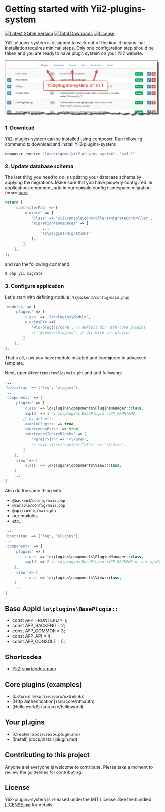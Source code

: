 # Getting started with Yii2-plugins-system
[![Latest Stable Version](https://poser.pugx.org/loveorigami/yii2-plugins-system/v/stable)](https://packagist.org/packages/loveorigami/yii2-plugins-system) 
[![Total Downloads](https://poser.pugx.org/loveorigami/yii2-plugins-system/downloads)](https://packagist.org/packages/loveorigami/yii2-plugins-system)
[![License](https://poser.pugx.org/loveorigami/yii2-plugins-system/license)](https://packagist.org/packages/loveorigami/yii2-plugins-system)

Yii2-plugins-system is designed to work out of the box. It means that installation requires
minimal steps. Only one configuration step should be taken and you are ready to
have plugin system on your Yii2 website.

!["Plugins"](docs/img/tab_plugins.jpg)

### 1. Download

Yii2-plugins-system can be installed using composer. Run following command to download and
install Yii2-plugins-system:

```bash
composer require "loveorigami/yii2-plugins-system": ">=3.*"
```

### 2. Update database schema

The last thing you need to do is updating your database schema by applying the
migrations. Make sure that you have properly configured `db` application component,
add in our console config namespace migration (more [here](http://www.yiiframework.com/doc-2.0/guide-db-migrations.html#namespaced-migrations)

```php
return [
    'controllerMap' => [
        'migrate' => [
            'class' => 'yii\console\controllers\MigrateController',
            'migrationNamespaces' => [
                 ...
                'lo\plugins\migrations'
            ],
        ],
    ],
];
```

and run the following command:

```php
$ php yii migrate
```

### 3. Configure application

Let's start with defining module in `@backend/config/main.php`:

```php
'modules' => [
    'plugins' => [
        'class' => 'lo\plugins\Module',
        'pluginsDir'=>[
            '@lo/plugins/core', // default dir with core plugins
            // '@common/plugins', // dir with our plugins
        ]
    ],
],
```
That's all, now you have module installed and configured in advanced template.

Next, open `@frontend/config/main.php` and add following:

```php
...
'bootstrap' => ['log', 'plugins'],
...
'components' => [
    'plugins' => [
        'class' => lo\plugins\components\PluginsManager::class,
        'appId' => 1 // lo\plugins\BasePlugin::APP_FRONTEND,
        // by default
        'enablePlugins' => true,
        'shortcodesParse' => true,
        'shortcodesIgnoreBlocks' => [
            '<pre[^>]*>' => '<\/pre>',
            //'<div class="content[^>]*>' => '<\/div>',
        ]
    ],
    'view' => [
        'class' => lo\plugins\components\View::class,
    ]
    ...
]
```

Also do the same thing with 
* `@backend/config/main.php`
* `@console/config/main.php`
* `@api/config/main.php`
* our modules 
* etc...

```php
...
'bootstrap' => ['log', 'plugins'],
...
'components' => [
    'plugins' => [
        'class' => lo\plugins\components\PluginsManager::class,
        'appId' => 2 // lo\plugins\BasePlugin::APP_BACKEND or our appId
    ],
    'view' => [
        'class' => lo\plugins\components\View::class,
    ]
    ...
]
```

## Base AppId ```lo\plugins\BasePlugin::```
* const APP_FRONTEND = 1;
* const APP_BACKEND = 2;
* const APP_COMMON = 3;
* const APP_API = 4;
* const APP_CONSOLE = 5;

## Shortcodes
* [Yii2-shortcodes-pack](https://github.com/loveorigami/yii2-shortcodes-pack)

## Core plugins (examples)

* [External links] (src/core/extralinks)
* [Http Authentication] (src/core/httpauth)
* [Hello world!] (src/core/helloworld)

## Your plugins

* [Create] (docs/create_plugin.md)
* [Install] (docs/install_plugin.md)

## Contributing to this project

Anyone and everyone is welcome to contribute. Please take a moment to
review the [guidelines for contributing](CONTRIBUTING.md).

## License

Yii2-plugins-system is released under the MIT License. See the bundled [LICENSE.md](LICENSE.md)
for details.
